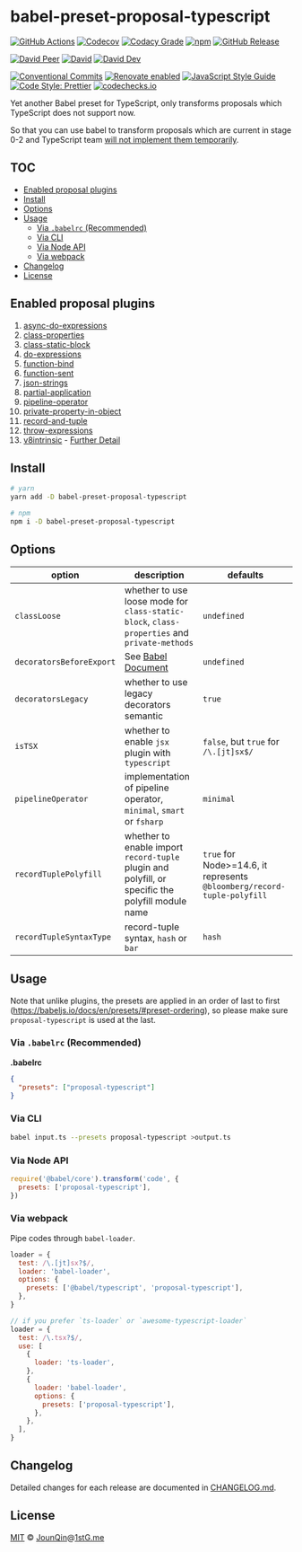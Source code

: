 # babel-preset-proposal-typescript

[![GitHub Actions](https://github.com/rx-ts/babel-preset-proposal-typescript/workflows/CI/badge.svg)](https://github.com/rx-ts/babel-preset-proposal-typescript/actions/workflows/ci.yml)
[![Codecov](https://img.shields.io/codecov/c/github/rx-ts/babel-preset-proposal-typescript.svg)](https://codecov.io/gh/rx-ts/babel-preset-proposal-typescript)
[![Codacy Grade](https://img.shields.io/codacy/grade/bb554fe914d64b4b87cadb8a48b2a97b)](https://www.codacy.com/gh/rx-ts/babel-preset-proposal-typescript)
[![npm](https://img.shields.io/npm/v/babel-preset-proposal-typescript.svg)](https://www.npmjs.com/package/babel-preset-proposal-typescript)
[![GitHub Release](https://img.shields.io/github/release/rx-ts/babel-preset-proposal-typescript)](https://github.com/rx-ts/babel-preset-proposal-typescript/releases)

[![David Peer](https://img.shields.io/david/peer/rx-ts/babel-preset-proposal-typescript.svg)](https://david-dm.org/rx-ts/babel-preset-proposal-typescript?type=peer)
[![David](https://img.shields.io/david/rx-ts/babel-preset-proposal-typescript.svg)](https://david-dm.org/rx-ts/babel-preset-proposal-typescript)
[![David Dev](https://img.shields.io/david/dev/rx-ts/babel-preset-proposal-typescript.svg)](https://david-dm.org/rx-ts/babel-preset-proposal-typescript?type=dev)

[![Conventional Commits](https://img.shields.io/badge/conventional%20commits-1.0.0-yellow.svg)](https://conventionalcommits.org)
[![Renovate enabled](https://img.shields.io/badge/renovate-enabled-brightgreen.svg)](https://renovatebot.com)
[![JavaScript Style Guide](https://img.shields.io/badge/code_style-standard-brightgreen.svg)](https://standardjs.com)
[![Code Style: Prettier](https://img.shields.io/badge/code_style-prettier-ff69b4.svg)](https://github.com/prettier/prettier)
[![codechecks.io](https://raw.githubusercontent.com/codechecks/docs/master/images/badges/badge-default.svg?sanitize=true)](https://codechecks.io)

Yet another Babel preset for TypeScript, only transforms proposals which TypeScript does not support now.

So that you can use babel to transform proposals which are current in stage 0-2 and TypeScript team [will not implement them temporarily](https://github.com/Microsoft/TypeScript/issues/19044#event-1293164503).

## TOC <!-- omit in toc -->

- [Enabled proposal plugins](#enabled-proposal-plugins)
- [Install](#install)
- [Options](#options)
- [Usage](#usage)
  - [Via `.babelrc` (Recommended)](#via-babelrc-recommended)
  - [Via CLI](#via-cli)
  - [Via Node API](#via-node-api)
  - [Via webpack](#via-webpack)
- [Changelog](#changelog)
- [License](#license)

## Enabled proposal plugins

1.  [async-do-expressions](https://www.npmjs.com/package/@babel/plugin-proposal-async-do-expressions)
2.  [class-properties](https://www.npmjs.com/package/@babel/plugin-proposal-class-properties)
3.  [class-static-block](https://www.npmjs.com/package/@babel/plugin-proposal-class-static-block)
4.  [do-expressions](https://www.npmjs.com/package/@babel/plugin-proposal-do-expressions)
5.  [function-bind](https://www.npmjs.com/package/@babel/plugin-proposal-function-bind)
6.  [function-sent](https://www.npmjs.com/package/@babel/plugin-proposal-function-sent)
7.  [json-strings](https://www.npmjs.com/package/@babel/plugin-proposal-json-strings)
8.  [partial-application](https://www.npmjs.com/package/@babel/plugin-proposal-partial-application)
9.  [pipeline-operator](https://www.npmjs.com/package/@babel/plugin-proposal-pipeline-operator)
10. [private-property-in-object](https://www.npmjs.com/package/@babel/plugin-proposal-private-property-in-object)
11. [record-and-tuple](https://www.npmjs.com/package/@babel/plugin-proposal-record-and-tuple)
12. [throw-expressions](https://www.npmjs.com/package/@babel/plugin-proposal-throw-expressions)
13. [v8intrinsic](./src/v8intrinsic.ts) - [Further Detail](https://babeljs.io/blog/2019/09/05/7.6.0#v8-intrinsic-runtime-functions-parsing-10148-https-githubcom-babel-babel-pull-10148)

## Install

```sh
# yarn
yarn add -D babel-preset-proposal-typescript

# npm
npm i -D babel-preset-proposal-typescript
```

## Options

| option                   | description                                                                                              | defaults                                                                |
| ------------------------ | -------------------------------------------------------------------------------------------------------- | ----------------------------------------------------------------------- |
| `classLoose`             | whether to use loose mode for `class-static-block`, `class-properties` and `private-methods`             | `undefined`                                                             |
| `decoratorsBeforeExport` | See [Babel Document](https://babeljs.io/docs/en/babel-plugin-proposal-decorators#decoratorsbeforeexport) | `undefined`                                                             |
| `decoratorsLegacy`       | whether to use legacy decorators semantic                                                                | `true`                                                                  |
| `isTSX`                  | whether to enable `jsx` plugin with `typescript`                                                         | `false`, but `true` for `/\.[jt]sx$/`                                   |
| `pipelineOperator`       | implementation of pipeline operator, `minimal`, `smart` or `fsharp`                                      | `minimal`                                                               |
| `recordTuplePolyfill`    | whether to enable import `record-tuple` plugin and polyfill, or specific the polyfill module name        | `true` for Node>=14.6, it represents `@bloomberg/record-tuple-polyfill` |
| `recordTupleSyntaxType`  | record-tuple syntax, `hash` or `bar`                                                                     | `hash`                                                                  |

## Usage

Note that unlike plugins, the presets are applied in an order of last to first (<https://babeljs.io/docs/en/presets/#preset-ordering>), so please make sure `proposal-typescript` is used at the last.

### Via `.babelrc` (Recommended)

**.babelrc**

```json
{
  "presets": ["proposal-typescript"]
}
```

### Via CLI

```sh
babel input.ts --presets proposal-typescript >output.ts
```

### Via Node API

```js
require('@babel/core').transform('code', {
  presets: ['proposal-typescript'],
})
```

### Via webpack

Pipe codes through `babel-loader`.

```js
loader = {
  test: /\.[jt]sx?$/,
  loader: 'babel-loader',
  options: {
    presets: ['@babel/typescript', 'proposal-typescript'],
  },
}

// if you prefer `ts-loader` or `awesome-typescript-loader`
loader = {
  test: /\.tsx?$/,
  use: [
    {
      loader: 'ts-loader',
    },
    {
      loader: 'babel-loader',
      options: {
        presets: ['proposal-typescript'],
      },
    },
  ],
}
```

## Changelog

Detailed changes for each release are documented in [CHANGELOG.md](./CHANGELOG.md).

## License

[MIT][] © [JounQin][]@[1stG.me][]

[1stg.me]: https://www.1stg.me
[jounqin]: https://GitHub.com/JounQin
[mit]: http://opensource.org/licenses/MIT

